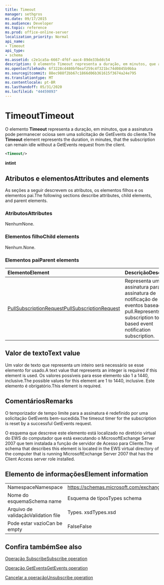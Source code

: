 ```yaml
---
title: Timeout
manager: sethgros
ms.date: 09/17/2015
ms.audience: Developer
ms.topic: reference
ms.prod: office-online-server
localization_priority: Normal
api_name:
- Timeout
api_type:
- schema
ms.assetid: c2e1ca5a-6667-4f6f-aac4-89de33bddc54
description: O elemento Timeout representa a duração, em minutos, que a assinatura pode permanecer ociosa sem uma solicitação de GetEvents do cliente.
ms.openlocfilehash: 6f3228cd480bf0eaf259c4f321bc74d0845b9bba
ms.sourcegitcommit: 88ec988f2bb67c1866d06b361615f3674a24e795
ms.translationtype: MT
ms.contentlocale: pt-BR
ms.lasthandoff: 05/31/2020
ms.locfileid: "44459893"
---
```

# <a name="timeout"></a><span data-ttu-id="8eecf-103">Timeout</span><span class="sxs-lookup"><span data-stu-id="8eecf-103">Timeout</span></span>

<span data-ttu-id="8eecf-104">O elemento **Timeout** representa a duração, em minutos, que a assinatura pode permanecer ociosa sem uma solicitação de GetEvents do cliente.</span><span class="sxs-lookup"><span data-stu-id="8eecf-104">The **Timeout** element represents the duration, in minutes, that the subscription can remain idle without a GetEvents request from the client.</span></span> 
  
```xml
<Timeout/>
```

 <span data-ttu-id="8eecf-105">**int**</span><span class="sxs-lookup"><span data-stu-id="8eecf-105">**int**</span></span>
## <a name="attributes-and-elements"></a><span data-ttu-id="8eecf-106">Atributos e elementos</span><span class="sxs-lookup"><span data-stu-id="8eecf-106">Attributes and elements</span></span>

<span data-ttu-id="8eecf-107">As seções a seguir descrevem os atributos, os elementos filhos e os elementos pai.</span><span class="sxs-lookup"><span data-stu-id="8eecf-107">The following sections describe attributes, child elements, and parent elements.</span></span>
  
### <a name="attributes"></a><span data-ttu-id="8eecf-108">Atributos</span><span class="sxs-lookup"><span data-stu-id="8eecf-108">Attributes</span></span>

<span data-ttu-id="8eecf-109">Nenhum</span><span class="sxs-lookup"><span data-stu-id="8eecf-109">None.</span></span>
  
### <a name="child-elements"></a><span data-ttu-id="8eecf-110">Elementos filho</span><span class="sxs-lookup"><span data-stu-id="8eecf-110">Child elements</span></span>

<span data-ttu-id="8eecf-111">Nenhum.</span><span class="sxs-lookup"><span data-stu-id="8eecf-111">None.</span></span>
  
### <a name="parent-elements"></a><span data-ttu-id="8eecf-112">Elementos pai</span><span class="sxs-lookup"><span data-stu-id="8eecf-112">Parent elements</span></span>

|<span data-ttu-id="8eecf-113">**Elemento**</span><span class="sxs-lookup"><span data-stu-id="8eecf-113">**Element**</span></span>|<span data-ttu-id="8eecf-114">**Descrição**</span><span class="sxs-lookup"><span data-stu-id="8eecf-114">**Description**</span></span>|
|:-----|:-----|
|[<span data-ttu-id="8eecf-115">PullSubscriptionRequest</span><span class="sxs-lookup"><span data-stu-id="8eecf-115">PullSubscriptionRequest</span></span>](pullsubscriptionrequest.md) <br/> |<span data-ttu-id="8eecf-116">Representa uma assinatura para uma assinatura de notificação de eventos baseada em pull.</span><span class="sxs-lookup"><span data-stu-id="8eecf-116">Represents a subscription to a pull-based event notification subscription.</span></span>  <br/> |
   
## <a name="text-value"></a><span data-ttu-id="8eecf-117">Valor de texto</span><span class="sxs-lookup"><span data-stu-id="8eecf-117">Text value</span></span>

<span data-ttu-id="8eecf-118">Um valor de texto que representa um inteiro será necessário se esse elemento for usado.</span><span class="sxs-lookup"><span data-stu-id="8eecf-118">A text value that represents an integer is required if this element is used.</span></span> <span data-ttu-id="8eecf-119">Os valores possíveis para esse elemento são 1 a 1440, inclusive.</span><span class="sxs-lookup"><span data-stu-id="8eecf-119">The possible values for this element are 1 to 1440, inclusive.</span></span> <span data-ttu-id="8eecf-120">Este elemento é obrigatório.</span><span class="sxs-lookup"><span data-stu-id="8eecf-120">This element is required.</span></span>
  
## <a name="remarks"></a><span data-ttu-id="8eecf-121">Comentários</span><span class="sxs-lookup"><span data-stu-id="8eecf-121">Remarks</span></span>

<span data-ttu-id="8eecf-122">O temporizador de tempo limite para a assinatura é redefinido por uma solicitação GetEvents bem-sucedida.</span><span class="sxs-lookup"><span data-stu-id="8eecf-122">The timeout timer for the subscription is reset by a successful GetEvents request.</span></span>
  
<span data-ttu-id="8eecf-123">O esquema que descreve este elemento está localizado no diretório virtual do EWS do computador que está executando o MicrosoftExchange Server 2007 que tem instalada a função de servidor de Acesso para Cliente.</span><span class="sxs-lookup"><span data-stu-id="8eecf-123">The schema that describes this element is located in the EWS virtual directory of the computer that is running MicrosoftExchange Server 2007 that has the Client Access server role installed.</span></span> 
  
## <a name="element-information"></a><span data-ttu-id="8eecf-124">Elemento de informações</span><span class="sxs-lookup"><span data-stu-id="8eecf-124">Element information</span></span>

|||
|:-----|:-----|
|<span data-ttu-id="8eecf-125">Namespace</span><span class="sxs-lookup"><span data-stu-id="8eecf-125">Namespace</span></span>  <br/> |https://schemas.microsoft.com/exchange/services/2006/types  <br/> |
|<span data-ttu-id="8eecf-126">Nome do esquema</span><span class="sxs-lookup"><span data-stu-id="8eecf-126">Schema name</span></span>  <br/> |<span data-ttu-id="8eecf-127">Esquema de tipos</span><span class="sxs-lookup"><span data-stu-id="8eecf-127">Types schema</span></span>  <br/> |
|<span data-ttu-id="8eecf-128">Arquivo de validação</span><span class="sxs-lookup"><span data-stu-id="8eecf-128">Validation file</span></span>  <br/> |<span data-ttu-id="8eecf-129">Types. xsd</span><span class="sxs-lookup"><span data-stu-id="8eecf-129">Types.xsd</span></span>  <br/> |
|<span data-ttu-id="8eecf-130">Pode estar vazio</span><span class="sxs-lookup"><span data-stu-id="8eecf-130">Can be empty</span></span>  <br/> |<span data-ttu-id="8eecf-131">False</span><span class="sxs-lookup"><span data-stu-id="8eecf-131">False</span></span>  <br/> |
   
## <a name="see-also"></a><span data-ttu-id="8eecf-132">Confira também</span><span class="sxs-lookup"><span data-stu-id="8eecf-132">See also</span></span>



[<span data-ttu-id="8eecf-133">Operação Subscribe</span><span class="sxs-lookup"><span data-stu-id="8eecf-133">Subscribe operation</span></span>](subscribe-operation.md)
  
[<span data-ttu-id="8eecf-134">Operação GetEvents</span><span class="sxs-lookup"><span data-stu-id="8eecf-134">GetEvents operation</span></span>](getevents-operation.md)
  
[<span data-ttu-id="8eecf-135">Cancelar a operação</span><span class="sxs-lookup"><span data-stu-id="8eecf-135">Unsubscribe operation</span></span>](unsubscribe-operation.md)

